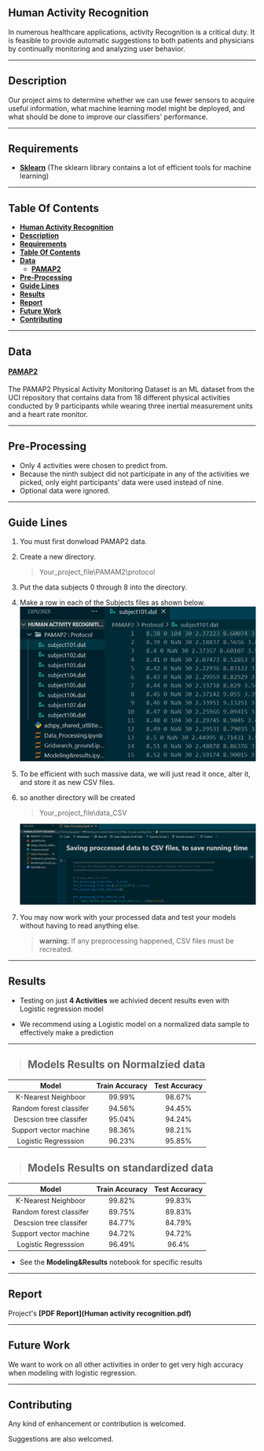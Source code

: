 
## **Human Activity Recognition**
In numerous healthcare applications, activity Recognition is a critical duty. It is feasible to provide automatic suggestions to both patients and physicians by continually monitoring and analyzing user behavior.
___
## **Description**
Our project aims to determine whether we can use fewer sensors to acquire useful information, what machine learning model might be deployed, and what should be done to improve our classifiers' performance.
___
## **Requirements**
- [**Sklearn**](https://scikit-learn.org/stable/install.html) (The sklearn library contains a lot of efficient tools for machine learning)

___
## **Table Of Contents**
- [**Human Activity Recognition**](#human-activity-recognition)
- [**Description**](#description)
- [**Requirements**](#requirements)
- [**Table Of Contents**](#table-of-contents)
- [**Data**](#data)
    - [**PAMAP2**](#pamap2)
- [**Pre-Processing**](#pre-processing)
- [**Guide Lines**](#guide-lines)
- [**Results**](#results)
- [**Report**](#report)
- [**Future Work**](#future-work)
- [**Contributing**](#contributing)

___
## **Data**
#### **[PAMAP2](https://archive.ics.uci.edu/ml/datasets/PAMAP2+Physical+Activity+Monitoring)** 
The PAMAP2 Physical Activity Monitoring Dataset is an ML dataset from the UCI repository that contains data from 18 different physical activities conducted by 9 participants while wearing three inertial measurement units and a heart rate monitor. 
___


## **Pre-Processing**
* Only 4 activities were chosen to predict from.
* Because the ninth subject did not participate in any of the activities we picked, only eight participants' data were used instead of nine.
* Optional data were ignored.

___
## **Guide Lines**  

1. You must first donwload PAMAP2 data.
1. Create a new directory. 
   >Your_project_file\PAMAM2\protocol 
1. Put the data subjects 0 through 8 into the directory.
2. Make a row in each of the Subjects files as shown below.![guide lines](Compressed.gif)
3. To be efficient with such massive data, we will just read it once, alter it, and store it as new CSV files.
4. so another directory will be created
    >Your_project_file\data_CSV 

    ![guide lines](save_CSV.gif)
5. You may now work with your processed data and test your models without having to read anything else. 
   > **warning:**
   > If any preprocessing happened, CSV files must be recreated.

___

## **Results**

- Testing on just **4 Activities** we achivied decent results even with Logistic regression model

- We recommend  using  a Logistic model on a normalized data sample to effectively make a prediction 
___
>## Models Results on Normalzied data

| Model | Train Accuracy | Test Accuracy |
|:------:|:------:|:------:|
| K-Nearest Neighboor       | 99.99%   |98.67%|
| Random forest classifer   | 94.56%   |94.45%|
| Descsion tree classifer   | 95.04%   |94.24%|
| Support vector machine    | 98.36%   |98.21%|
| Logistic Regresssion      | 96.23%   |95.85%|

>## Models Results on standardized data

| Model | Train Accuracy | Test Accuracy |
|:------:|:------:|:------:|
| K-Nearest Neighboor       | 99.82%   |99.83%|
| Random forest classifer   | 89.75%   |89.83%|
| Descsion tree classifer   | 84.77%   |84.79%|
| Support vector machine    | 94.72%   |94.72%|
| Logistic Regresssion      | 96.49%   |96.4%|

- See the **Modeling&Results** notebook for specific results

---
## **Report**

Project's **[PDF Report](Human activity recognition.pdf)**

---
## **Future Work**

We want to work on all other activities in order to get very high accuracy when modeling with logistic regression.

---
## **Contributing**
Any kind of enhancement or contribution is welcomed.

Suggestions are also welcomed.







